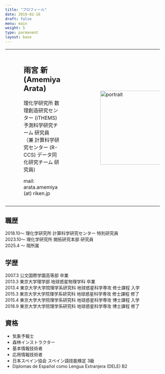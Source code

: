 ```yaml
---
title: "プロフィール"
date: 2019-02-16
draft: false
menu: main
weight: 5
type: parmanent
layout: base
---
```


<table class="profile_twocols" width="100%">
<tr class="profile_twocols">
<td class="profile_twocols" style="padding:15px 60px;" width="50%">
<h2 class="profile_myname"> 雨宮 新 (Amemiya Arata) </h2>

<p id="prof_aff">
理化学研究所 数理創造研究センター (iTHEMS)<br>
予測科学研究チーム 研究員<br>
（兼 計算科学研究センター (R-CCS) データ同化研究チーム 研究員)<br>
</p>
<p id="mailto">
mail: arata.amemiya (at) riken.jp
</p>

</td>
<td class="profile_twocols" style="padding:15px 30px;" width="50%">
<figure><image src="../../images/photo_amemiya_crop.jpg" alt="portrait" width="240px" float="right" margin="30px" ></figure>
<!-- <figure><image src="../../images/photo_amemiya_crop.jpg" alt="portrait" width="240px" float="right" margin="30px" ></figure>-->
<!-- <figcaption>2020年10月31日 <a href="https://www.youtube.com/watch?v=D4O7jwFP4uk&feature=youtu.be" target="_blank">理研大阪・神戸地区一般公開</a> にて </figcaption> -->
</td>
</tr>
</table>

## 職歴

2018.10～ 理化学研究所 計算科学研究センター 特別研究員 <br>
2023.10～ 理化学研究所 開拓研究本部 研究員 <br>
2025.4 ～ 現所属

## 学歴

2007.3  公文国際学園高等部 卒業  
2013.3  東京大学理学部 地球惑星物理学科 卒業  
2013.4  東京大学大学院理学系研究科 地球惑星科学専攻 修士課程 入学  
2015.3  東京大学大学院理学系研究科 地球惑星科学専攻 修士課程 修了  
2015.4  東京大学大学院理学系研究科 地球惑星科学専攻 博士課程 入学  
2018.9  東京大学大学院理学系研究科 地球惑星科学専攻 博士課程 修了  

## 資格

 - 気象予報士  
 - 森林インストラクター  
 - 基本情報技術者
 - 応用情報技術者
 - 日本スペイン協会 スペイン語技能検定 3級  
 - Diplomas de Español como Lengua Extranjera (DELE) B2

